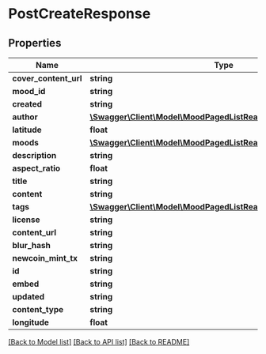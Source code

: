 # PostCreateResponse

## Properties
Name | Type | Description | Notes
------------ | ------------- | ------------- | -------------
**cover_content_url** | **string** |  | [optional] 
**mood_id** | **string** |  | [optional] 
**created** | **string** |  | [optional] 
**author** | [**\Swagger\Client\Model\MoodPagedListReadPublicResponseAuthor**](MoodPagedListReadPublicResponseAuthor.md) |  | [optional] 
**latitude** | **float** |  | [optional] 
**moods** | [**\Swagger\Client\Model\MoodPagedListReadPublicResponseMoods[]**](MoodPagedListReadPublicResponseMoods.md) |  | [optional] 
**description** | **string** |  | [optional] 
**aspect_ratio** | **float** |  | [optional] 
**title** | **string** |  | [optional] 
**content** | **string** |  | [optional] 
**tags** | [**\Swagger\Client\Model\MoodPagedListReadPublicResponseTags[]**](MoodPagedListReadPublicResponseTags.md) |  | [optional] 
**license** | **string** |  | [optional] 
**content_url** | **string** |  | [optional] 
**blur_hash** | **string** |  | [optional] 
**newcoin_mint_tx** | **string** |  | [optional] 
**id** | **string** |  | [optional] 
**embed** | **string** |  | [optional] 
**updated** | **string** |  | [optional] 
**content_type** | **string** |  | [optional] 
**longitude** | **float** |  | [optional] 

[[Back to Model list]](../README.md#documentation-for-models) [[Back to API list]](../README.md#documentation-for-api-endpoints) [[Back to README]](../README.md)


